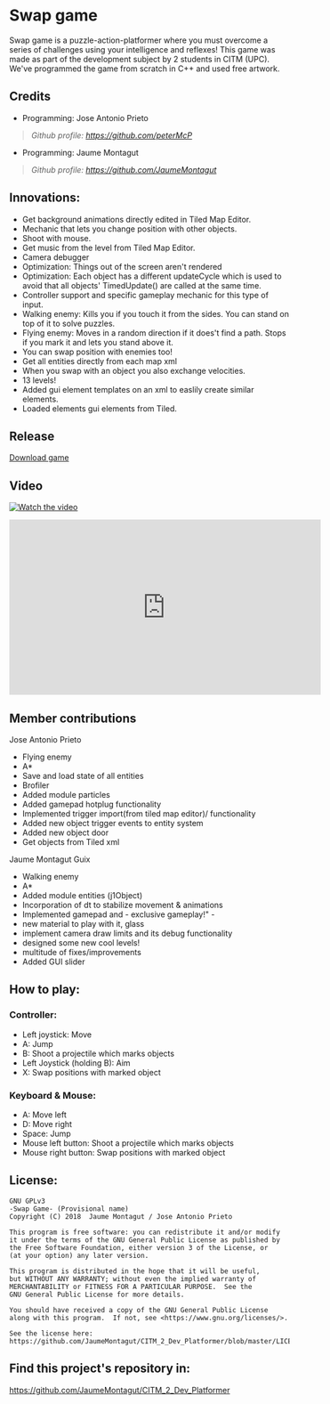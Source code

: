 ﻿# Swap game
Swap game is a puzzle-action-platformer where you must overcome a series of challenges using your intelligence and reflexes!
This game was made as part of the development subject by 2 students in CITM (UPC). We've programmed the game from scratch in C++ and used free artwork.

## Credits
- Programming: Jose Antonio Prieto
> _Github profile: https://github.com/peterMcP_

- Programming: Jaume Montagut
> _Github profile: https://github.com/JaumeMontagut_

## Innovations:
- Get background animations directly edited in Tiled Map Editor.
- Mechanic that lets you change position with other objects.
- Shoot with mouse.
- Get music from the level from Tiled Map Editor.
- Camera debugger
- Optimization: Things out of the screen aren't rendered
- Optimization: Each object has a different updateCycle which is used to avoid that all objects' TimedUpdate() are called at the same time.
- Controller support and specific gameplay mechanic for this type of input.
- Walking enemy: Kills you if you touch it from the sides. You can stand on top of it to solve puzzles.
- Flying enemy: Moves in a random direction if it does't find a path. Stops if you mark it and lets you stand above it.
- You can swap position with enemies too!
- Get all entities directly from each map xml
- When you swap with an object you also exchange velocities.
- 13 levels!
- Added gui element templates on an xml to easlily create similar elements.
- Loaded elements gui elements from Tiled.

## Release
[Download game](https://github.com/JaumeMontagut/CITM_2_Dev_Platformer/releases/tag/v1.5)


## Video
[![Watch the video](https://youtu.be/gLZghKCW6RY)](https://youtu.be/gLZghKCW6RY)

<iframe width="560" height="315" src="https://www.youtube.com/embed/gLZghKCW6RY" frameborder="0" allow="accelerometer; autoplay; encrypted-media; gyroscope; picture-in-picture" allowfullscreen></iframe>

## Member contributions
Jose Antonio Prieto
- Flying enemy
- A*
- Save and load state of all entities
- Brofiler
- Added module particles
- Added gamepad hotplug functionality
- Implemented trigger import(from tiled map editor)/ functionality
- Added new object trigger events to entity system
- Added new object door
- Get objects from Tiled xml

Jaume Montagut Guix
- Walking enemy
- A*
- Added module entities (j1Object)
- Incorporation of dt to stabilize movement & animations
- Implemented gamepad and - exclusive gameplay!" -
- new material to play with it, glass
- implement camera draw limits and its debug functionality
- designed some new cool levels!
- multitude of fixes/improvements
- Added GUI slider

## How to play:
### Controller:
- Left joystick: Move
- A: Jump
- B: Shoot a projectile which marks objects
- Left Joystick (holding B): Aim
- X: Swap positions with marked object

### Keyboard & Mouse:
- A: Move left
- D: Move right
- Space: Jump
- Mouse left button: Shoot a projectile which marks objects
- Mouse right button: Swap positions with marked object

## License:
	GNU GPLv3
	-Swap Game- (Provisional name)
    Copyright (C) 2018  Jaume Montagut / Jose Antonio Prieto

    This program is free software: you can redistribute it and/or modify
    it under the terms of the GNU General Public License as published by
    the Free Software Foundation, either version 3 of the License, or
    (at your option) any later version.

    This program is distributed in the hope that it will be useful,
    but WITHOUT ANY WARRANTY; without even the implied warranty of
    MERCHANTABILITY or FITNESS FOR A PARTICULAR PURPOSE.  See the
    GNU General Public License for more details.

    You should have received a copy of the GNU General Public License
    along with this program.  If not, see <https://www.gnu.org/licenses/>.
	
	See the license here: https://github.com/JaumeMontagut/CITM_2_Dev_Platformer/blob/master/LICENSE

## Find this project's repository in:
https://github.com/JaumeMontagut/CITM_2_Dev_Platformer
